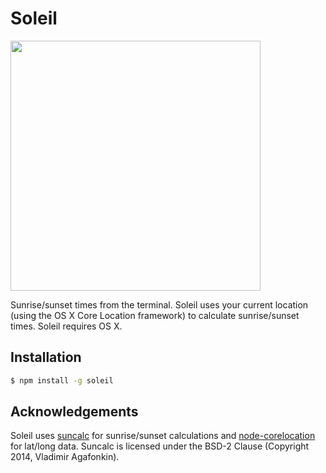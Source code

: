 # Soleil

<img src="https://raw.github.com/hollingberry/soleil/master/screenshot.png" width="400" />

Sunrise/sunset times from the terminal. Soleil uses your current location
(using the OS X Core Location framework) to calculate sunrise/sunset times.
Soleil requires OS X.

## Installation

```sh
$ npm install -g soleil
```

## Acknowledgements

Soleil uses [suncalc](https://github.com/mourner/suncalc) for sunrise/sunset calculations and [node-corelocation](https://github.com/tmcw/node-corelocation) for lat/long data. Suncalc is licensed under the BSD-2 Clause (Copyright 2014, Vladimir Agafonkin).
